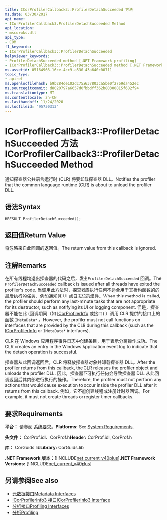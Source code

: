 ```yaml
---
title: ICorProfilerCallback3::ProfilerDetachSucceeded 方法
ms.date: 03/30/2017
api_name:
- ICorProfilerCallback3.ProfilerDetachSucceeded Method
api_location:
- mscorwks.dll
api_type:
- COM
f1_keywords:
- ICorProfilerCallback3::ProfilerDetachSucceeded
helpviewer_keywords:
- ProfilerDetachSucceeded method [.NET Framework profiling]
- ICorProfilerCallback3::ProfilerDetachSucceeded method [.NET Framework profiling]
ms.assetid: 05164966-16ce-4cc9-a530-43a640c00711
topic_type:
- apiref
ms.openlocfilehash: b9b284de102dc75a637803ca5be0f2769da452ec
ms.sourcegitcommit: d8020797a6657d0fbbdff362b80300815f682f94
ms.translationtype: MT
ms.contentlocale: zh-CN
ms.lasthandoff: 11/24/2020
ms.locfileid: "95730313"
---
```

# <a name="icorprofilercallback3profilerdetachsucceeded-method"></a><span data-ttu-id="9ce22-102">ICorProfilerCallback3::ProfilerDetachSucceeded 方法</span><span class="sxs-lookup"><span data-stu-id="9ce22-102">ICorProfilerCallback3::ProfilerDetachSucceeded Method</span></span>

<span data-ttu-id="9ce22-103">通知探查器公共语言运行时 (CLR) 将要卸载探查器 DLL。</span><span class="sxs-lookup"><span data-stu-id="9ce22-103">Notifies the profiler that the common language runtime (CLR) is about to unload the profiler DLL.</span></span>  
  
## <a name="syntax"></a><span data-ttu-id="9ce22-104">语法</span><span class="sxs-lookup"><span data-stu-id="9ce22-104">Syntax</span></span>  
  
```cpp  
HRESULT ProfilerDetachSucceeded();  
```  
  
## <a name="return-value"></a><span data-ttu-id="9ce22-105">返回值</span><span class="sxs-lookup"><span data-stu-id="9ce22-105">Return Value</span></span>  

 <span data-ttu-id="9ce22-106">将忽略来自此回调的返回值。</span><span class="sxs-lookup"><span data-stu-id="9ce22-106">The return value from this callback is ignored.</span></span>  
  
## <a name="remarks"></a><span data-ttu-id="9ce22-107">注解</span><span class="sxs-lookup"><span data-stu-id="9ce22-107">Remarks</span></span>  

 <span data-ttu-id="9ce22-108">在所有线程均退出探查器的代码之后，发出`ProfilerDetachSucceeded` 回调。</span><span class="sxs-lookup"><span data-stu-id="9ce22-108">The `ProfilerDetachSucceeded` callback is issued after all threads have exited the profiler's code.</span></span> <span data-ttu-id="9ce22-109">当调用此方法时，探查器应执行任何不适合用于其析构函数的的最后执行的任务，例如通知其 UI 或日志记录组件。</span><span class="sxs-lookup"><span data-stu-id="9ce22-109">When this method is called, the profiler should perform any last-minute tasks that are not appropriate for its destructor, such as notifying its UI or logging component.</span></span> <span data-ttu-id="9ce22-110">但是，探查器不能在此 (回调期间（如 [ICorProfilerInfo](icorprofilerinfo-interface.md) 或接口) ）调用 CLR 提供的接口上的函数 `IMetaData*` 。</span><span class="sxs-lookup"><span data-stu-id="9ce22-110">However, the profiler must not call functions on interfaces that are provided by the CLR during this callback (such as the [ICorProfilerInfo](icorprofilerinfo-interface.md) or `IMetaData*` interfaces).</span></span>  
  
 <span data-ttu-id="9ce22-111">CLR 在 Windows 应用程序事件日志中创建条目，用于表示分离操作成功。</span><span class="sxs-lookup"><span data-stu-id="9ce22-111">The CLR creates an entry in the Windows Application event log to indicate that the detach operation is successful.</span></span>  
  
 <span data-ttu-id="9ce22-112">探查器从此回调返回后，CLR 将释放探查器对象并卸载探查器 DLL。</span><span class="sxs-lookup"><span data-stu-id="9ce22-112">After the profiler returns from this callback, the CLR releases the profiler object and unloads the profiler DLL.</span></span> <span data-ttu-id="9ce22-113">因此，探查器不可执行任何会导致探查器 DLL 从此回调返回后其内部进行执行的操作。</span><span class="sxs-lookup"><span data-stu-id="9ce22-113">Therefore, the profiler must not perform any actions that would cause execution to occur inside the profiler DLL after it returns from this callback.</span></span> <span data-ttu-id="9ce22-114">例如，它不能创建线程或注册计时器回调。</span><span class="sxs-lookup"><span data-stu-id="9ce22-114">For example, it must not create threads or register timer callbacks.</span></span>  
  
## <a name="requirements"></a><span data-ttu-id="9ce22-115">要求</span><span class="sxs-lookup"><span data-stu-id="9ce22-115">Requirements</span></span>  

 <span data-ttu-id="9ce22-116">**平台：** 请参阅 [系统要求](../../get-started/system-requirements.md)。</span><span class="sxs-lookup"><span data-stu-id="9ce22-116">**Platforms:** See [System Requirements](../../get-started/system-requirements.md).</span></span>  
  
 <span data-ttu-id="9ce22-117">**头文件：** CorProf.idl、CorProf.h</span><span class="sxs-lookup"><span data-stu-id="9ce22-117">**Header:** CorProf.idl, CorProf.h</span></span>  
  
 <span data-ttu-id="9ce22-118">**库：** CorGuids.lib</span><span class="sxs-lookup"><span data-stu-id="9ce22-118">**Library:** CorGuids.lib</span></span>  
  
 <span data-ttu-id="9ce22-119">**.NET Framework 版本：**[!INCLUDE[net_current_v40plus](../../../../includes/net-current-v40plus-md.md)]</span><span class="sxs-lookup"><span data-stu-id="9ce22-119">**.NET Framework Versions:** [!INCLUDE[net_current_v40plus](../../../../includes/net-current-v40plus-md.md)]</span></span>  
  
## <a name="see-also"></a><span data-ttu-id="9ce22-120">另请参阅</span><span class="sxs-lookup"><span data-stu-id="9ce22-120">See also</span></span>

- [<span data-ttu-id="9ce22-121">元数据接口</span><span class="sxs-lookup"><span data-stu-id="9ce22-121">Metadata Interfaces</span></span>](../metadata/metadata-interfaces.md)
- [<span data-ttu-id="9ce22-122">ICorProfilerInfo3 接口</span><span class="sxs-lookup"><span data-stu-id="9ce22-122">ICorProfilerInfo3 Interface</span></span>](icorprofilerinfo3-interface.md)
- [<span data-ttu-id="9ce22-123">分析接口</span><span class="sxs-lookup"><span data-stu-id="9ce22-123">Profiling Interfaces</span></span>](profiling-interfaces.md)
- [<span data-ttu-id="9ce22-124">分析</span><span class="sxs-lookup"><span data-stu-id="9ce22-124">Profiling</span></span>](index.md)
